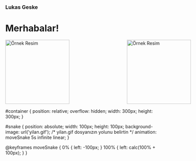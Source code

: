 ### Lukas Geske

<h1>Merhabalar!</h1>
<div style="display: flex;">
    <img src="https://media.tenor.com/m97ACRCSn_kAAAAM/hello-minion.gif" alt="Örnek Resim" style="width: 200px; height: 200px; margin-right: 20px;">
    <img src="https://media3.giphy.com/media/1fYi7IQLtBuRm2nPNo/200w.gif" alt="Örnek Resim" style="width: 200px; height: 200px; margin-left: 10rem;">
</div>

#container {
    position: relative;
    overflow: hidden;
    width: 300px;
    height: 300px;
}

#snake {
    position: absolute;
    width: 100px;
    height: 100px;
    background-image: url('yilan.gif'); /* yilan.gif dosyanızın yolunu belirtin */
    animation: moveSnake 5s infinite linear;
}

@keyframes moveSnake {
    0% { left: -100px; }
    100% { left: calc(100% + 100px); }
}


<!--
**lukasgeske/lukasgeske** is a ✨ _special_ ✨ repository because its `README.md` (this file) appears on your GitHub profile.

Here are some ideas to get you started:

- 🔭 I’m currently working on making guitar pedal sounds.
- 🌱 I’m currently learning Python
- 💬 Ask me about: Anything
- 📫 How to reach me: e-Mail
- 😄 Pronouns: As wl all know there's just 2 and I'm a males.
-->
